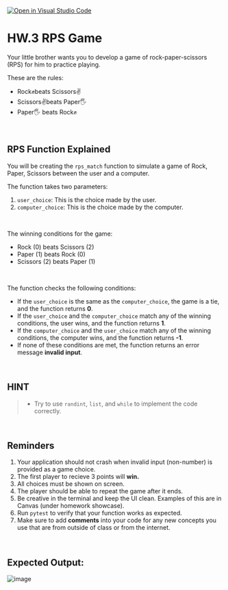 [![Open in Visual Studio Code](https://classroom.github.com/assets/open-in-vscode-718a45dd9cf7e7f842a935f5ebbe5719a5e09af4491e668f4dbf3b35d5cca122.svg)](https://classroom.github.com/online_ide?assignment_repo_id=13767616&assignment_repo_type=AssignmentRepo)
# HW.3 RPS Game

Your little brother wants you to develop a game of rock-paper-scissors (RPS) for him to practice playing. 

These are the rules:
- Rock✊beats Scissors✌
- Scissors✌️beats Paper🖐
- Paper🖐 beats Rock✊

<br>

## RPS Function Explained

You will be creating the `rps_match` function to simulate a game of Rock, Paper, Scissors between the user and a computer.

The function takes two parameters:
1. `user_choice`: This is the choice made by the user. 
2. `computer_choice`: This is the choice made by the computer.

<br>

The winning conditions for the game:
- Rock (0) beats Scissors (2)
- Paper (1) beats Rock (0)
- Scissors (2) beats Paper (1)

<br>

The function checks the following conditions:

- If the `user_choice` is the same as the `computer_choice`, the game is a tie, and the function returns **0**.  
- If the `user_choice` and the `computer_choice` match any of the winning conditions, the user wins, and the function returns **1**.
- If the `computer_choice` and the `user_choice` match any of the winning conditions, the computer wins, and the function returns **-1**.
- If none of these conditions are met, the function returns an error message **invalid input**.

<br>

## HINT
> - Try to use `randint`, `list`, and `while` to implement the code correctly. 

<br>

## Reminders
1. Your application should not crash when invalid input (non-number) is provided as a game choice.
2. The first player to recieve 3 points will **win.**
3. All choices must be shown on screen.
4. The player should be able to repeat the game after it ends.
5. Be creative in the terminal and keep the UI clean. Examples of this are in Canvas (under homework showcase).
6. Run `pytest` to verify that your function works as expected.
7. Make sure to add **comments** into your code for any new concepts you use that are from outside of class or from the internet.

<br>

## Expected Output:
![image](https://github.com/AUPP-CS/homework_3/assets/80062829/fcdaaea9-3e9e-485c-8161-4e1d91a17656)


